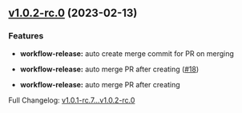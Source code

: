 ## [v1.0.2-rc.0](https://github.com/ansidev/sample-gitflow-release-workflows/compare/v1.0.1-rc.7...v1.0.2-rc.0) (2023-02-13)

### Features

- **workflow-release:** auto create merge commit for PR on merging

- **workflow-release:** auto merge PR after creating ([#18](https://github.com/ansidev/sample-gitflow-release-workflows/issues/18))

- **workflow-release:** auto merge PR after creating

Full Changelog: [v1.0.1-rc.7...v1.0.2-rc.0](https://github.com/ansidev/sample-gitflow-release-workflows/compare/v1.0.1-rc.7...v1.0.2-rc.0)
